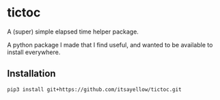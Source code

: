 # tictoc
A (super) simple elapsed time helper package.

A python package I made that I find useful, and wanted to be available to install everywhere.

## Installation
```
pip3 install git+https://github.com/itsayellow/tictoc.git
```
